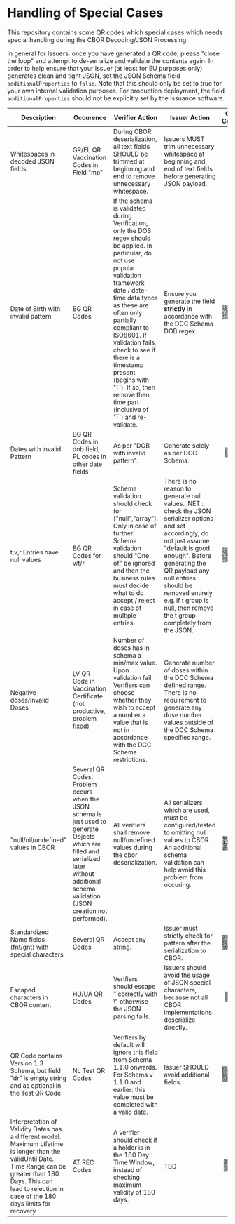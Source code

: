 # Handling of Special Cases

This repository contains some QR codes which special cases which needs special handling during the CBOR Decoding/JSON Processing. 

In general for Issuers: once you have generated a QR code, please "close the loop" and attempt to de-serialize and 
validate the contents again. In order to help ensure that your Issuer (at least for EU purposes only) generates clean and 
tight JSON, set  the JSON Schema field `additionalProperties` to `false`. Note that this should only be 
set to true for your own internal validation purposes. For production deployment, the field `additionalProperties` should 
not be explicitly set by the issuance software. 

| Description| Occurence| Verifier Action | Issuer Action| QR Code|
|---------|----|----- |----|---|
| Whitespaces in decoded JSON fields| GR/EL QR Vaccination Codes in Field "mp" | During CBOR deserialization, all text fields SHOULD be trimmed at beginning and end to remove unnecessary whitespace. | Issuers MUST trim unnecessary whitespace at beginning and end of text fields before generating JSON payload.
| Date of Birth with invalid pattern| BG QR Codes | If the schema is validated during Verification, only the DOB regex should be applied. In particular, do not use popular validation framework date / date-time data types as these are often only partially compliant to ISO8601. If validation fails, check to see if there is a timestamp present (begins with 'T'). If so, then remove then time part (inclusive of 'T') and re-validate.| Ensure you generate the field **strictly** in accordance with the DCC Schema DOB regex. | <img src="https://github.com/eu-digital-green-certificates/dcc-quality-assurance/raw/main/BG/1.0.0/specialcases/VAC-NULL-DATETIME.png">
| Dates with invalid Pattern| BG QR Codes in dob field, PL codes in other date fields| As per "DOB with invalid pattern". |  Generate solely as per DCC Schema. |<img src="https://github.com/eu-digital-green-certificates/dcc-quality-assurance/blob/main/PL/1.0.0/specialcases/VAC-13.png?raw=true">
| t,v,r Entries have null values| BG QR Codes for v/t/r | Schema validation should check for ["null","array"]. Only in case of further Schema validation should "One of" be ignored and then the business rules must decide what to do accept / reject in case of multiple entries. | There is no reason to generate null values. .NET : check the JSON serializer options and set accordingly, do not just assume "default is good enough". Before generating the QR payload any null entries should be removed entirely e.g. if t group is null, then remove the t group completely from the JSON. | <img src="https://github.com/eu-digital-green-certificates/dcc-quality-assurance/blob/main/BG/1.0.0/specialcases/VAC-NULL-DATETIME.png?raw=true">
| Negative doses/Invalid Doses| LV QR Code in Vaccination Certificate (not productive, problem fixed) | Number of doses has in schema a min/max value. Upon validation fail, Verifiers can choose whether they wish to accept a number a value that is not in accordance with the DCC Schema restrictions. | Generate number of doses within the DCC Schema defined range. There is no requirement to generate any dose number values outside of the DCC Schema specified range.  
| "null/nil/undefined" values in CBOR| Several QR Codes. Problem occurs when the JSON schema is just used to generate Objects which are filled and serialized later without additional schema validation (JSON creation not performed). | All verifiers shall remove null/undefined values during the cbor deserialization.| All serializers which are used, must be configured/tested to omitting null values to CBOR. An additional schema validation can help avoid this problem from occuring.  | <img src="https://github.com/eu-digital-green-certificates/dcc-quality-assurance/blob/main/LV/1.0.0/specialcases/TEST_NULL_values_in_nm_ma.png?raw=true">    
| Standardized Name fields (fnt/gnt) with special characters| Several QR Codes | Accept any string.| Issuer must strictly check for pattern after the serialization to CBOR. | <img src="https://github.com/eu-digital-green-certificates/dcc-quality-assurance/blob/b6664861b3bf2a982a6fe9776aa6992a76420e6e/NO/VAC.png?raw=true"/>
| Escaped characters in CBOR content| HU/UA QR Codes | Verifiers should escape " correctly with \\" otherwise the JSON parsing fails. | Issuers should avoid the usage of JSON special characters, because not all CBOR implementations deserialize directly. | <img src="https://github.com/eu-digital-green-certificates/dcc-quality-assurance/blob/main/HU/1.3.0/specialcases/TEST_RAT.png?raw=true">
| QR Code contains Version 1.3 Schema, but field "dr" is empty string and as optional in the Test QR Code | NL Test QR Codes | Verifiers by default will ignore this field from Schema 1.1.0 onwards. For Schema v 1.1.0 and earlier: this value must be completed with a valid date. | Issuer SHOULD avoid additional fields. | <img src="https://github.com/eu-digital-green-certificates/dcc-quality-assurance/blob/main/NL/1.3.0/specialcases/TEST_EMPTY_DR_FIELD.png">
| Interpretation of Validity Dates has a different model. Maximum Lifetime is longer than the validUntil Date. Time Range can be greater than 180 Days. This can lead to rejection in case of the 180 days limits for recovery| AT REC Codes | A verifier should check if a holder is in the 180 Day Time Window, instead of checking maximum validity of 180 days. | TBD  |<img src="https://github.com/eu-digital-green-certificates/dcc-quality-assurance/blob/validation3a1/AT/1.0.0/REC.png">
